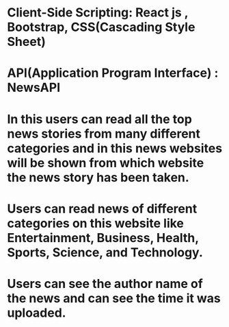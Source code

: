 # Client-Side Scripting: React js , Bootstrap, CSS(Cascading Style Sheet)
# API(Application Program Interface) : NewsAPI

# In this users can read all the top news stories from many different categories and in this news websites will be shown from which website the news story has been taken.
# Users can read news of different categories on this website like Entertainment, Business, Health, Sports, Science, and Technology.
# Users can see the author name of the news and can see the time it was uploaded.
